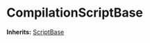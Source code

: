 # CompilationScriptBase
**Inherits:**
[ScriptBase](/lib/forge-std/src/Base.sol/abstract.ScriptBase.md)


